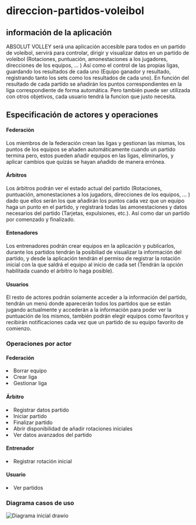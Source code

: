# direccion-partidos-voleibol

## información de la aplicación

ABSOLUT VOLLEY será una aplicación accesible para todos en un partido de voleibol, servirá para controlar, dirigir y visualizar datos en un partido de voleibol (Rotaciones, puntuación, amonestaciones a los jugadores, direcciones de los equipos, ... ) Así como el control de las propias ligas, guardando los resultados de cada uno (Equipo ganador y resultado, registrando tanto los sets como los resultados de cada uno). En función del resultado de cada partido se añadirán los puntos correspondientes en la liga correspondiente de forma automática. Pero también puede ser utilizada con otros objetivos, cada usuario tendrá la funcion que justo necesita.


## Especificación de actores y operaciones

#### Federación

Los miembros de la federación crean las ligas y gestionan las mismas, los puntos de los equipos se añaden automáticamente cuando un partido termina pero, estos pueden añadir equipos en las ligas, eliminarlos, y aplicar cambios que quizás se hayan añadido de manera errónea.


#### Árbitros

Los árbitros podrán ver el estado actual del partido (Rotaciones, puntuación, amonestaciones a los jugadors, direcciones de los equipos, ... ) dado que ellos serán los que añadirán los puntos cada vez que un equipo haga un punto en el partido, y registrará todas las amonestaciones y datos necesarios del partido (Tarjetas, expulsiones, etc.). Así como dar un partido por comenzado y finalizado.


#### Entenadores

Los entrenadores podrán crear equipos en la aplicación y publicarlos, durante los partidos tendrán la posibiliad de visualizar la información del partido, y desde la aplicación tendrán el permiso de registrar la rotación inicial con la que saldrá el equipo al inicio de cada set (Tendrán la opción habilitada cuando el árbitro lo haga posible).


#### Usuarios

El resto de actores podrán solamente acceder a la información del partido, tendrán un menú donde aparecerán todos los partidos que se están jugando actualmente y accederán a la información para poder ver la puntuación de los mismos, también podrán elegir equipos como favoritos y recibirán notificaciones cada vez que un partido de su equipo favorito de comienzo.



### Operaciones por actor

#### Federación
<li>Borrar equipo</li>
<li>Crear liga</li>
<li>Gestionar liga</li>

#### Árbitro
<li>Registrar datos partido</li>
<li>Iniciar partido</li>
<li>Finalizar partido</li>
<li>Abrir disponibilidad de añadir rotaciones iniciales</li>
<li>Ver datos avanzados del partido</li>

#### Entrenador
<li>Registrar rotación inicial</li>

#### Usuario
<li>Ver partidos</li>


### Diagrama casos de uso

![Diagrama inicial drawio](https://github.com/user-attachments/assets/aff375c6-7172-4ca8-98b2-aec6a2963349)

